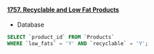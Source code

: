 #### [1757. Recyclable and Low Fat Products](https://leetcode.com/problems/recyclable-and-low-fat-products/)

* Database

```sql
SELECT `product_id` FROM `Products`
WHERE `low_fats` = 'Y' AND `recyclable` = 'Y';
```
<br/>